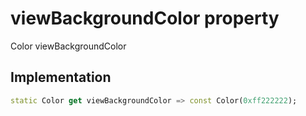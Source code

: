 


# viewBackgroundColor property









Color viewBackgroundColor
  







## Implementation

```dart
static Color get viewBackgroundColor => const Color(0xff222222);
```








